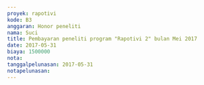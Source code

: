 ```yaml
---
proyek: rapotivi
kode: B3
anggaran: Honor peneliti
nama: Suci
title: Pembayaran peneliti program "Rapotivi 2" bulan Mei 2017
date: 2017-05-31
biaya: 1500000
nota:
tanggalpelunasan: 2017-05-31
notapelunasan:
---
```

